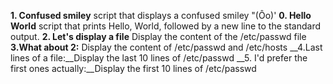 __1. Confused smiley__ 
script that displays a confused smiley "(Ôo)'
__0. Hello World__
script that prints Hello, World, followed by a new line to the standard output.
__2. Let's display a file__
Display the content of the /etc/passwd file
__3.What about 2:__ 
Display the content of /etc/passwd and /etc/hosts
__4.Last lines of a file:__Display the last 10 lines of /etc/passwd
__5. I'd prefer the first ones actually:__Display the first 10 lines of /etc/passwd

